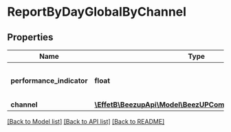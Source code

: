 # ReportByDayGlobalByChannel

## Properties
Name | Type | Description | Notes
------------ | ------------- | ------------- | -------------
**performance_indicator** | **float** | Indicates the global performance indicator | 
**channel** | [**\EffetB\BeezupApi\Model\BeezUPCommonChannelBasicInfo**](BeezUPCommonChannelBasicInfo.md) |  | 

[[Back to Model list]](../README.md#documentation-for-models) [[Back to API list]](../README.md#documentation-for-api-endpoints) [[Back to README]](../README.md)


